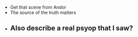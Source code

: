 - Get that scene from Andor
- The source of the truth matters 
- Also describe a real psyop that I saw?
	- 